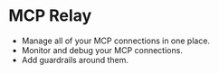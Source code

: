 # MCP Relay

- Manage all of your MCP connections in one place.
- Monitor and debug your MCP connections.
- Add guardrails around them.
